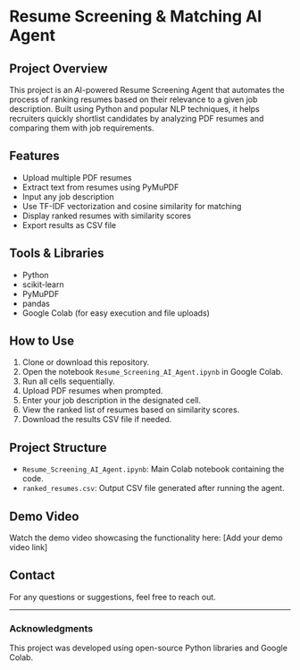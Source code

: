 # Resume Screening & Matching AI Agent

## Project Overview
This project is an AI-powered Resume Screening Agent that automates the process of ranking resumes based on their relevance to a given job description. Built using Python and popular NLP techniques, it helps recruiters quickly shortlist candidates by analyzing PDF resumes and comparing them with job requirements.

## Features
- Upload multiple PDF resumes
- Extract text from resumes using PyMuPDF
- Input any job description
- Use TF-IDF vectorization and cosine similarity for matching
- Display ranked resumes with similarity scores
- Export results as CSV file

## Tools & Libraries
- Python
- scikit-learn
- PyMuPDF
- pandas
- Google Colab (for easy execution and file uploads)

## How to Use
1. Clone or download this repository.
2. Open the notebook `Resume_Screening_AI_Agent.ipynb` in Google Colab.
3. Run all cells sequentially.
4. Upload PDF resumes when prompted.
5. Enter your job description in the designated cell.
6. View the ranked list of resumes based on similarity scores.
7. Download the results CSV file if needed.

## Project Structure
- `Resume_Screening_AI_Agent.ipynb`: Main Colab notebook containing the code.
- `ranked_resumes.csv`: Output CSV file generated after running the agent.

## Demo Video
Watch the demo video showcasing the functionality here: [Add your demo video link]

## Contact
For any questions or suggestions, feel free to reach out.

---

### Acknowledgments
This project was developed using open-source Python libraries and Google Colab.
